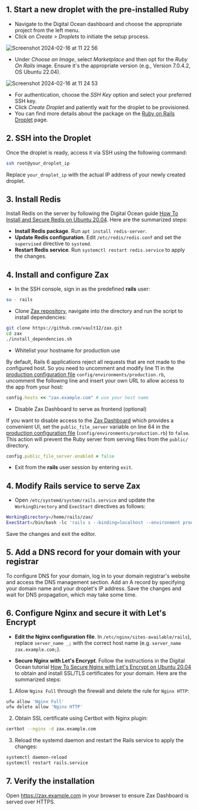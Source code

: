 ## 1. Start a new droplet with the pre-installed Ruby

* Navigate to the Digital Ocean dashboard and choose the appropriate project from the left menu.
* Click on _Create > Droplets_ to initiate the setup process.

![Screenshot 2024-02-16 at 11 22 56](https://github.com/vault12/zax/assets/1370944/b1dfd86f-63a5-49bb-939d-a2148bbe4a64)

* Under _Choose an Image_, select _Marketplace_ and then opt for the _Ruby On Rails_ image. Ensure it's the appropriate version (e.g., Version 7.0.4.2, OS Ubuntu 22.04).

![Screenshot 2024-02-16 at 11 24 53](https://github.com/vault12/zax/assets/1370944/5009c912-e256-4c48-8590-14572d98facf)

* For authentication, choose the _SSH Key_ option and select your preferred SSH key.
* Click _Create Droplet_ and patiently wait for the droplet to be provisioned.
* You can find more details about the package on the [Ruby on Rails Droplet](https://marketplace.digitalocean.com/apps/ruby-on-rails) page.

## 2. SSH into the Droplet

Once the droplet is ready, access it via SSH using the following command:

```bash
ssh root@your_droplet_ip
```

Replace `your_droplet_ip` with the actual IP address of your newly created droplet.

## 3. Install Redis

Install Redis on the server by following the Digital Ocean guide [How To Install and Secure Redis on Ubuntu 20.04](https://www.digitalocean.com/community/tutorials/how-to-install-and-secure-redis-on-ubuntu-20-04). Here are the summarized steps:

* **Install Redis package**. Run `apt install redis-server`.
* **Update Redis configuration**. Edit `/etc/redis/redis.conf` and set the `supervised` directive to `systemd`.
* **Restart Redis service**. Run `systemctl restart redis.service` to apply the changes.

## 4. Install and configure Zax

* In the SSH console, sign in as the predefined **rails** user:

```bash
su - rails
```

* Clone [Zax repository](https://github.com/vault12/zax), navigate into the directory and run the script to install dependencies:

```bash
git clone https://github.com/vault12/zax.git
cd zax
./install_dependencies.sh
```

* Whitelist your hostname for production use

By default, Rails 6 applications reject all requests that are not made to the configured host. So you need to uncomment and modify line 11 in the [production configuration file](https://github.com/vault12/zax/blob/main/config/environments/production.rb#L11) `config/environments/production.rb`, uncomment the following line and insert your own URL to allow access to the app from your host:

```ruby
config.hosts << "zax.example.com" # use your host name
```

* Disable Zax Dashboard to serve as frontend (optional)

If you want to disable access to the [Zax Dashboard](https://github.com/vault12/zax-dashboard) which provides a convenient UI, set the `public_file_server` variable on line 64 in the [production configuration file](https://github.com/vault12/zax/blob/main/config/environments/production.rb#L64) (`config/environments/production.rb`) to `false`. This action will prevent the Ruby server from serving files from the `public/` directory.

```ruby
config.public_file_server.enabled = false
```

* Exit from the **rails** user session by entering `exit`.

## 4. Modify Rails service to serve Zax

* Open `/etc/systemd/system/rails.service` and update the `WorkingDirectory` and `ExecStart` directives as follows:

```bash
WorkingDirectory=/home/rails/zax/
ExecStart=/bin/bash -lc 'rails s --binding=localhost --environment production'
```

Save the changes and exit the editor.

## 5. Add a DNS record for your domain with your registrar

To configure DNS for your domain, log in to your domain registrar's website and access the DNS management section. Add an A record by specifying your domain name and your droplet's IP address. Save the changes and wait for DNS propagation, which may take some time.

## 6. Configure Nginx and secure it with Let's Encrypt

* **Edit the Nginx configuration file**. In `/etc/nginx/sites-available/rails`), replace `server_name _;` with the correct host name (e.g. `server_name zax.example.com;`).

* **Secure Nginx with Let's Encrypt**. Follow the instructions in the Digital Ocean tutorial [How To Secure Nginx with Let's Encrypt on Ubuntu 20.04](https://www.digitalocean.com/community/tutorials/how-to-secure-nginx-with-let-s-encrypt-on-ubuntu-20-04) to obtain and install SSL/TLS certificates for your domain. Here are the summarized steps:

1. Allow `Nginx Full` through the firewall and delete the rule for `Nginx HTTP`:

```bash
ufw allow 'Nginx Full'
ufw delete allow 'Nginx HTTP'
```

2. Obtain SSL certificate using Certbot with Nginx plugin:

```bash
certbot --nginx -d zax.example.com
```

3. Reload the systemd daemon and restart the Rails service to apply the changes:

```bash
systemctl daemon-reload
systemctl restart rails.service
```

## 7. Verify the installation

Open https://zax.example.com in your browser to ensure Zax Dashboard is served over HTTPS.
